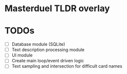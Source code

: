 # Masterduel TLDR overlay

# TODOs
- [ ] Database module (SQLite)
- [ ] Text description processing module
- [ ] UI module
- [ ] Create main loop/event driven logic
- [ ] Text sampling and intersection for difficult card names
